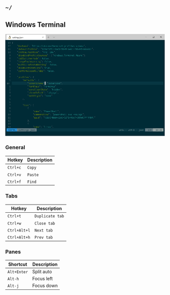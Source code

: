 ## `~/`

## Windows Terminal
![Font: Terminus](https://github.com/cy6x/dotfiles/raw/main/wt.png)
### General

| Hotkey   | Description |
| -------- | ----------- |
| `Ctrl+c` | `Copy`      |
| `Ctrl+v` | `Paste`     |
| `Ctrl+f` | `Find`      |

### Tabs

| Hotkey       | Description     |
| ------------ | --------------- |
| `Ctrl+t`     | `Duplicate tab` |
| `Ctrl+w`     | `Close tab`     |
| `Ctrl+Alt+l` | `Next tab`      |
| `Ctrl+Alt+h` | `Prev tab`      |

### Panes

| Shortcut                  | Description                          |
|---------------------------|--------------------------------------|
| `Alt+Enter`               | Split auto                            |
| `Alt-h`                   | Focus left                            |
| `Alt-j`                   | Focus down                            |
